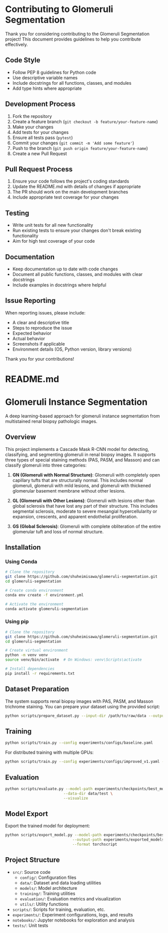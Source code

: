 # Contributing to Glomeruli Segmentation

Thank you for considering contributing to the Glomeruli Segmentation project! This document provides guidelines to help you contribute effectively.

## Code Style

- Follow PEP 8 guidelines for Python code
- Use descriptive variable names
- Include docstrings for all functions, classes, and modules
- Add type hints where appropriate

## Development Process

1. Fork the repository
2. Create a feature branch (`git checkout -b feature/your-feature-name`)
3. Make your changes
4. Add tests for your changes
5. Ensure all tests pass (`pytest`)
6. Commit your changes (`git commit -m 'Add some feature'`)
7. Push to the branch (`git push origin feature/your-feature-name`)
8. Create a new Pull Request

## Pull Request Process

1. Ensure your code follows the project's coding standards
2. Update the README.md with details of changes if appropriate
3. The PR should work on the main development branches
4. Include appropriate test coverage for your changes

## Testing

- Write unit tests for all new functionality
- Run existing tests to ensure your changes don't break existing functionality
- Aim for high test coverage of your code

## Documentation

- Keep documentation up to date with code changes
- Document all public functions, classes, and modules with clear docstrings
- Include examples in docstrings where helpful

## Issue Reporting

When reporting issues, please include:

- A clear and descriptive title
- Steps to reproduce the issue
- Expected behavior
- Actual behavior
- Screenshots if applicable
- Environment details (OS, Python version, library versions)

Thank you for your contributions!


# README.md
# Glomeruli Instance Segmentation

A deep learning-based approach for glomeruli instance segmentation from multistained renal biopsy pathologic images.

## Overview

This project implements a Cascade Mask R-CNN model for detecting, classifying, and segmenting glomeruli in renal biopsy images. It supports three types of special staining methods (PAS, PASM, and Masson) and can classify glomeruli into three categories:

1. **GN (Glomeruli with Normal Structure)**: Glomeruli with completely open capillary tufts that are structurally normal. This includes normal glomeruli, glomeruli with mild lesions, and glomeruli with thickened glomerular basement membrane without other lesions.

2. **GL (Glomeruli with Other Lesions)**: Glomeruli with lesions other than global sclerosis that have lost any part of their structure. This includes segmental sclerosis, moderate to severe mesangial hypercellularity or expansion, crescents, and apparent endothelial proliferation.

3. **GS (Global Sclerosis)**: Glomeruli with complete obliteration of the entire glomerular tuft and loss of normal structure.

## Installation

### Using Conda

```bash
# Clone the repository
git clone https://github.com/shuheimisawa/glomeruli-segmentation.git
cd glomeruli-segmentation

# Create conda environment
conda env create -f environment.yml

# Activate the environment
conda activate glomeruli-segmentation
```

### Using pip

```bash
# Clone the repository
git clone https://github.com/shuheimisawa/glomeruli-segmentation.git
cd glomeruli-segmentation

# Create virtual environment
python -m venv venv
source venv/bin/activate  # On Windows: venv\Scripts\activate

# Install dependencies
pip install -r requirements.txt
```

## Dataset Preparation

The system supports renal biopsy images with PAS, PASM, and Masson trichrome staining. You can prepare your dataset using the provided script:

```bash
python scripts/prepare_dataset.py --input-dir /path/to/raw/data --output-dir data
```

## Training

```bash
python scripts/train.py --config experiments/configs/baseline.yaml
```

For distributed training with multiple GPUs:

```bash
python scripts/train.py --config experiments/configs/improved_v1.yaml --distributed
```

## Evaluation

```bash
python scripts/evaluate.py --model-path experiments/checkpoints/best_model.pth \
                          --data-dir data/test \
                          --visualize
```

## Model Export

Export the trained model for deployment:

```bash
python scripts/export_model.py --model-path experiments/checkpoints/best_model.pth \
                              --output-path experiments/exported_models \
                              --format torchscript
```

## Project Structure

- `src/`: Source code
  - `config/`: Configuration files
  - `data/`: Dataset and data loading utilities
  - `models/`: Model architecture
  - `training/`: Training utilities
  - `evaluation/`: Evaluation metrics and visualization
  - `utils/`: Utility functions
- `scripts/`: Scripts for training, evaluation, etc.
- `experiments/`: Experiment configurations, logs, and results
- `notebooks/`: Jupyter notebooks for exploration and analysis
- `tests/`: Unit tests

